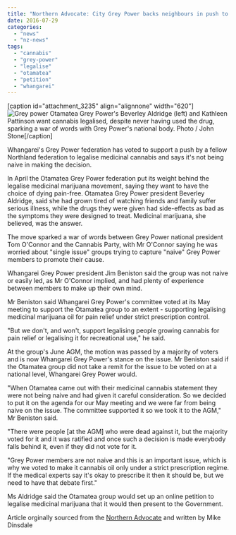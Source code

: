 ```yaml
---
title: "Northern Advocate: City Grey Power backs neighbours in push to legalise medicinal cannabis"
date: 2016-07-29
categories: 
  - "news"
  - "nz-news"
tags: 
  - "cannabis"
  - "grey-power"
  - "legalise"
  - "otamatea"
  - "petition"
  - "whangarei"
---
```


\[caption id="attachment\_3235" align="alignnone" width="620"\]![Grey power](http://mcawarenessnz.org/wp-content/uploads/2016/07/Beverly-Aldridge.jpg) Otamatea Grey Power's Beverley Aldridge (left) and Kathleen Pattinson want cannabis legalised, despite never having used the drug, sparking a war of words with Grey Power's national body. Photo / John Stone\[/caption\]

Whangarei's Grey Power federation has voted to support a push by a fellow Northland federation to legalise medicinal cannabis and says it's not being naive in making the decision.

In April the Otamatea Grey Power federation put its weight behind the legalise medicinal marijuana movement, saying they want to have the choice of dying pain-free. Otamatea Grey Power president Beverley Aldridge, said she had grown tired of watching friends and family suffer serious illness, while the drugs they were given had side-effects as bad as the symptoms they were designed to treat. Medicinal marijuana, she believed, was the answer.

The move sparked a war of words between Grey Power national president Tom O'Connor and the Cannabis Party, with Mr O'Connor saying he was worried about "single issue" groups trying to capture "naive" Grey Power members to promote their cause.

Whangarei Grey Power president Jim Beniston said the group was not naive or easily led, as Mr O'Connor implied, and had plenty of experience between members to make up their own mind.

Mr Beniston said Whangarei Grey Power's committee voted at its May meeting to support the Otamatea group to an extent - supporting legalising medicinal marijuana oil for pain relief under strict prescription control.

"But we don't, and won't, support legalising people growing cannabis for pain relief or legalising it for recreational use," he said.

At the group's June AGM, the motion was passed by a majority of voters and is now Whangarei Grey Power's stance on the issue. Mr Beniston said if the Otamatea group did not take a remit for the issue to be voted on at a national level, Whangarei Grey Power would.

"When Otamatea came out with their medicinal cannabis statement they were not being naive and had given it careful consideration. So we decided to put it on the agenda for our May meeting and we were far from being naive on the issue. The committee supported it so we took it to the AGM," Mr Beniston said.

"There were people \[at the AGM\] who were dead against it, but the majority voted for it and it was ratified and once such a decision is made everybody falls behind it, even if they did not vote for it.

"Grey Power members are not naive and this is an important issue, which is why we voted to make it cannabis oil only under a strict prescription regime. If the medical experts say it's okay to prescribe it then it should be, but we need to have that debate first."

Ms Aldridge said the Otamatea group would set up an online petition to legalise medicinal marijuana that it would then present to the Government.

Article orginally sourced from the [Northern Advocate](http://www.nzherald.co.nz/north-island/news/article.cfm?c_id=1503932&objectid=11682979) and written by Mike Dinsdale
